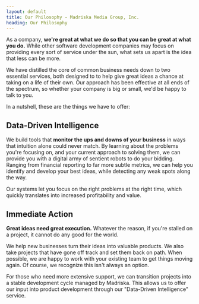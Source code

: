 ```yaml
---
layout: default
title: Our Philosophy - Madriska Media Group, Inc.
heading: Our Philosophy
---
```


As a company, **we're great at what we do so that you can be great at what you
do.** While other software development companies may focus on providing every
sort of service under the sun, what sets us apart is the idea that less can be
more.

We have distilled the core of common business needs down to two essential
services, both designed to to help give great ideas a chance at taking on a life
of their own. Our approach has been effective at all ends of the spectrum, so
whether your company is big or small, we'd be happy to talk to you.

In a nutshell, these are the things we have to offer:

## Data-Driven Intelligence

We build tools that **monitor the ups and downs of your business** in ways that
intuition alone could never match. By learning about the problems you're
focusing on, and your current approach to solving them, we can provide you with
a digital army of sentient robots to do your bidding. Ranging from financial
reporting to far more subtle metrics, we can help you identify and develop your
best ideas, while detecting any weak spots along the way.

Our systems let you focus on the right problems at the right time, which quickly
translates into increased profitability and value.

## Immediate Action

**Great ideas need great execution.** Whatever the reason, if you're stalled on
a project, it cannot do any good for the world.

We help new businesses turn their ideas into valuable products. We also take
projects that have gone off track and set them back on path. When possible, we
are happy to work with your existing team to get things moving again. Of course,
we recognize this isn't always an option.

For those who need more extensive support, we can transition projects into a
stable development cycle managed by Madriska. This allows us to offer our input
into product development through our "Data-Driven Intelligence" service.



